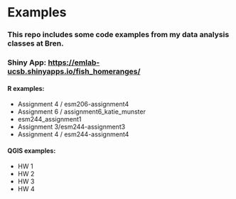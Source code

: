 # Examples

### This repo includes some code examples from my data analysis classes at Bren.

### Shiny App: https://emlab-ucsb.shinyapps.io/fish_homeranges/

#### R examples:
  - Assignment 4 / esm206-assignment4
  - Assignment 6 / assignment6_katie_munster
  - esm244_assignment1
  - Assignment 3/esm244-assignment3
  - Assignment 4 / esm244-assignment4

#### QGIS examples:
  - HW 1
  - HW 2
  - HW 3
  - HW 4
